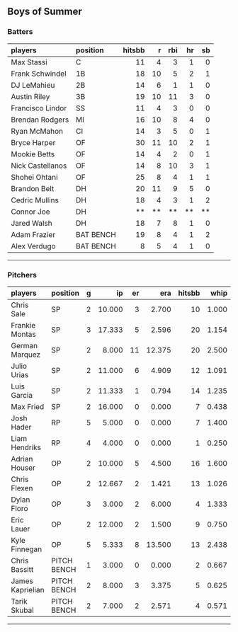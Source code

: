 ## Boys of Summer

### Batters

 
|players          |position  | hitsbb|  r| rbi| hr| sb| 
|:----------------|:---------|------:|--:|---:|--:|--:| 
|Max Stassi       |C         |     11|  4|   3|  1|  0| 
|Frank Schwindel  |1B        |     18| 10|   5|  2|  1| 
|DJ LeMahieu      |2B        |     14|  6|   1|  1|  0| 
|Austin Riley     |3B        |     19| 10|  11|  3|  0| 
|Francisco Lindor |SS        |     11|  4|   3|  0|  0| 
|Brendan Rodgers  |MI        |     16| 10|   8|  4|  0| 
|Ryan McMahon     |CI        |     14|  3|   5|  0|  1| 
|Bryce Harper     |OF        |     30| 11|  10|  2|  1| 
|Mookie Betts     |OF        |     14|  4|   2|  0|  1| 
|Nick Castellanos |OF        |     14|  8|  10|  3|  1| 
|Shohei Ohtani    |OF        |     25|  8|   4|  1|  1| 
|Brandon Belt     |DH        |     20| 11|   9|  5|  0| 
|Cedric Mullins   |DH        |     18|  4|   3|  1|  2| 
|Connor Joe       |DH        |     **| **|  **| **| **| 
|Jared Walsh      |DH        |     18|  7|   8|  1|  0| 
|Adam Frazier     |BAT BENCH |     19|  8|   4|  1|  2| 
|Alex Verdugo     |BAT BENCH |      8|  5|   4|  1|  0| 

* * *

### Pitchers

 
|players          |position    |  g|     ip| er|    era| hitsbb|  whip| so|  w| sv| 
|:----------------|:-----------|--:|------:|--:|------:|------:|-----:|--:|--:|--:| 
|Chris Sale       |SP          |  2| 10.000|  3|  2.700|     10| 1.000|  9|  2|  0| 
|Frankie Montas   |SP          |  3| 17.333|  5|  2.596|     20| 1.154| 19|  1|  0| 
|German Marquez   |SP          |  2|  8.000| 11| 12.375|     20| 2.500|  5|  0|  0| 
|Julio Urias      |SP          |  2| 11.000|  6|  4.909|     12| 1.091| 10|  1|  0| 
|Luis Garcia      |SP          |  2| 11.333|  1|  0.794|     14| 1.235|  3|  1|  0| 
|Max Fried        |SP          |  2| 16.000|  0|  0.000|      7| 0.438|  9|  2|  0| 
|Josh Hader       |RP          |  5|  5.000|  0|  0.000|      7| 1.400|  8|  0|  3| 
|Liam Hendriks    |RP          |  4|  4.000|  0|  0.000|      1| 0.250|  7|  0|  1| 
|Adrian Houser    |OP          |  2| 10.000|  5|  4.500|     16| 1.600|  6|  0|  0| 
|Chris Flexen     |OP          |  2| 12.667|  2|  1.421|     13| 1.026| 11|  2|  0| 
|Dylan Floro      |OP          |  3|  3.000|  2|  6.000|      4| 1.333|  3|  1|  1| 
|Eric Lauer       |OP          |  2| 12.000|  2|  1.500|      9| 0.750| 15|  1|  0| 
|Kyle Finnegan    |OP          |  5|  5.333|  8| 13.500|     13| 2.438|  4|  0|  2| 
|Chris Bassitt    |PITCH BENCH |  1|  3.000|  0|  0.000|      2| 0.667|  4|  0|  0| 
|James Kaprielian |PITCH BENCH |  2|  8.000|  3|  3.375|      5| 0.625|  8|  1|  0| 
|Tarik Skubal     |PITCH BENCH |  2|  7.000|  2|  2.571|      4| 0.571|  3|  0|  0| 


* * *


